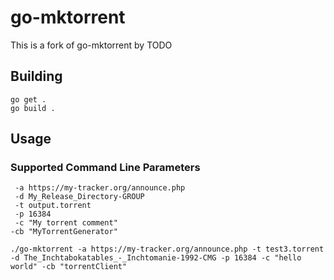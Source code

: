 # go-mktorrent

This is a fork of go-mktorrent by TODO

## Building

```
go get .
go build .
```

## Usage

### Supported Command Line Parameters

```
 -a https://my-tracker.org/announce.php
 -d My_Release_Directory-GROUP
 -t output.torrent
 -p 16384
 -c "My torrent comment"
-cb "MyTorrentGenerator"
```


```
./go-mktorrent -a https://my-tracker.org/announce.php -t test3.torrent -d The_Inchtabokatables_-_Inchtomanie-1992-CMG -p 16384 -c "hello world" -cb "torrentClient"
```